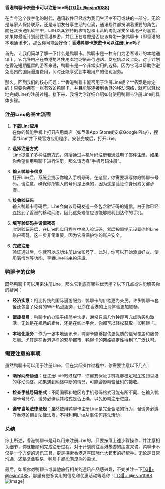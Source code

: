 **香港鸭聊卡旅遊卡可以注册line吗[[TG💪+ @esim1088](https://t.me/s/esim1088)]**

在当今这个数字化的时代，通讯软件已经成为我们生活中不可或缺的一部分。无论是与家人保持联系，还是与朋友分享生活的点滴，通讯软件都扮演着重要的角色。而在众多通讯软件中，Line以其独特的表情包和丰富的功能深受全球用户的喜爱。如果你最近计划前往香港旅游，并且正在考虑是否应该携带一张鸭聊卡（即香港的本地通讯卡），那么你可能会好奇：**香港鸭聊卡旅遊卡可以注册Line吗？**

首先，让我们简单了解一下什么是鸭聊卡。鸭聊卡是一种专门为游客设计的本地通讯卡，它允许用户在香港地区使用本地网络进行通话、发短信以及上网。对于计划在香港短期逗留的游客来说，鸭聊卡是一个非常实用的选择，因为它可以帮助你避免高昂的国际漫游费用，同时还能享受到本地用户的便利服务。

那么，回到我们的核心问题：**香港鸭聊卡能否用于注册Line呢？**答案是肯定的！只要你拥有一张有效的鸭聊卡，并且能够连接到香港的移动网络，就可以轻松地完成Line的注册过程。接下来，我将为你详细介绍如何使用鸭聊卡注册Line的具体步骤。

### 注册Line的基本流程

1. **下载Line应用**  
   在你的智能手机上打开应用商店（如苹果App Store或安卓Google Play），搜索“Line”并下载官方应用程序。安装完成后，打开Line。

2. **选择注册方式**  
   Line提供了多种注册方式，包括通过手机号码注册和通过电子邮件注册。如果你希望使用鸭聊卡进行注册，那么请选择“手机号码注册”。

3. **输入鸭聊卡信息**  
   打开Line后，系统会提示你输入手机号码。在这里，你需要填写你的鸭聊卡号码。请注意，确保你所输入的号码是正确的，因为这是验证你身份的关键步骤。

4. **接收验证码**  
   输入鸭聊卡号码后，Line会向该号码发送一条包含验证码的短信。由于你已经连接到了香港的移动网络，因此这条短信应该能够顺利到达你的手机。

5. **填写验证码并设置密码**  
   收到验证码后，在Line的应用程序中输入验证码，然后按照提示设置你的Line账户密码。这一步非常重要，因为它将保护你的账户安全。

6. **完成注册**  
   验证通过后，你就可以成功注册Line账号了。此时，你可以开始添加好友、使用表情包等功能，享受Line带来的乐趣。

### 鸭聊卡的优势

既然鸭聊卡可以用来注册Line，那么它到底有哪些优势呢？以下几点或许能解答你的疑问：

- **经济实惠**：相比传统的国际漫游服务，鸭聊卡的价格更为亲民。许多鸭聊卡套餐还包含了免费的WiFi热点服务，让你在香港的上网体验更加顺畅。
  
- **便捷易用**：鸭聊卡的办理手续简单快捷，通常只需几分钟即可完成购买和激活。无论是在机场的柜台，还是在线上平台，你都可以轻松获取一张鸭聊卡。

- **本地化服务**：作为一张本地通讯卡，鸭聊卡能够提供更优质的信号覆盖和服务质量。尤其是在香港这样的繁华都市，鸭聊卡的网络稳定性得到了广泛认可。

### 需要注意的事项

虽然鸭聊卡可以用于注册Line，但在实际操作过程中，你需要注意以下几点：

- **确保网络畅通**：在注册Line的过程中，你需要保证手机能够稳定地连接到香港的移动网络。如果遇到网络中断的情况，可能会影响验证码的接收。

- **检查手机号码格式**：不同国家和地区的手机号码格式可能有所不同。在输入鸭聊卡号码时，请务必确认其格式是否正确，以免影响注册进度。

- **遵守当地法律法规**：虽然使用鸭聊卡注册Line是完全合法的行为，但请务必遵守香港的相关法律法规，不得利用Line从事任何违法活动。

### 总结

综上所述，香港鸭聊卡是可以用来注册Line的。只要按照上述步骤操作，并注意相关细节，你就能顺利完成注册过程。对于计划前往香港旅游的朋友来说，鸭聊卡不仅是一个方便的通讯工具，更是探索香港这座国际化大都市的好帮手。无论是日常沟通，还是紧急联系，鸭聊卡都能满足你的需求。

最后，如果你对鸭聊卡或其他旅行相关的通讯产品感兴趣，不妨关注一下[TG💪+ @esim1088](https://t.me/s/esim1088)，那里有更多实用的信息和优惠活动等着你！[[TG💪+ @esim1088](https://t.me/s/esim1088) ![Image](https://i.postimg.cc/4NQfJmqS/Snipaste-2025-05-13-00-14-12.png)]